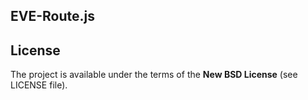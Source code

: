 
## EVE-Route.js



## License

The project is available under the terms of the **New BSD License** (see LICENSE file).
